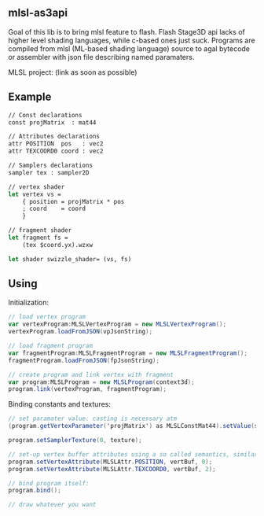 mlsl-as3api
---------------
Goal of this lib is to bring mlsl feature to flash.
Flash Stage3D api lacks of higher level shading languages, while c-based ones just suck.
Programs are compiled from mlsl (ML-based shading language) source to agal bytecode or assembler with json file describing named paramaters.

MLSL project: (link as soon as possible)

Example
---------------

```ocaml
// Const declarations
const projMatrix  : mat44

// Attributes declarations
attr POSITION  pos   : vec2
attr TEXCOORD0 coord : vec2

// Samplers declarations
sampler tex : sampler2D

// vertex shader
let vertex vs =
	{ position = projMatrix * pos
	; coord    = coord
	}

// fragment shader
let fragment fs =
	(tex $coord.yx).wzxw

let shader swizzle_shader= (vs, fs)
```

Using
---------------

Initialization:

```actionscript
// load vertex program
var vertexProgram:MLSLVertexProgram = new MLSLVertexProgram();
vertexProgram.loadFromJSON(vpJsonString);

// load fragment program
var fragmentProgram:MLSLFragmentProgram = new MLSLFragmentProgram();
fragmentProgram.loadFromJSON(fpJsonString);

// create program and link vertex with fragment
var program:MLSLProgram = new MLSLProgram(context3d);
program.link(vertexProgram, fragmentProgram);
```

Binding constants and textures:
```actionscript
// set paramater value. casting is necessary atm
(program.getVertexParameter('projMatrix') as MLSLConstMat44).setValue(screenMatrix);

program.setSamplerTexture(0, texture);

// set-up vertex buffer attributes using a so called semantics, similar to HLSL/Cg.
program.setVertexAttribute(MLSLAttr.POSITION, vertBuf, 0);
program.setVertexAttribute(MLSLAttr.TEXCOORD0, vertBuf, 2);

// bind program itself:
program.bind();

// draw whatever you want
```